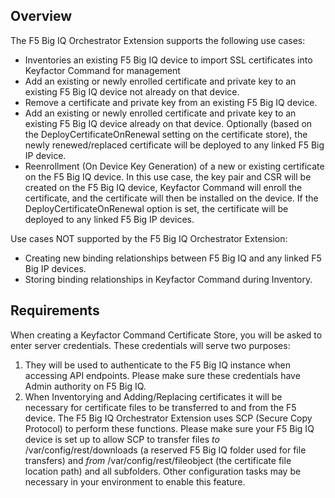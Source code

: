 ## Overview

The F5 Big IQ Orchestrator Extension supports the following use cases:

- Inventories an existing F5 Big IQ device to import SSL certificates into Keyfactor Command for management
- Add an existing or newly enrolled certificate and private key to an existing F5 Big IQ device not already on that device.
- Remove a certificate and private key from an existing F5 Big IQ device.
- Add an existing or newly enrolled certificate and private key to an existing F5 Big IQ device already on that device.  Optionally (based on the DeployCertificateOnRenewal setting on the certificate store), the newly renewed/replaced certificate will be deployed to any linked F5 Big IP device.
- Reenrollment (On Device Key Generation) of a new or existing certificate on the F5 Big IQ device.  In this use case, the key pair and CSR will be created on the F5 Big IQ device, Keyfactor Command will enroll the certificate, and the certificate will then be installed on the device.  If the DeployCertificateOnRenewal option is set, the certificate will be deployed to any linked F5 Big IP devices.

Use cases NOT supported by the F5 Big IQ Orchestrator Extension:

- Creating new binding relationships between F5 Big IQ and any linked F5 Big IP devices.
- Storing binding relationships in Keyfactor Command during Inventory.


## Requirements

When creating a Keyfactor Command Certificate Store, you will be asked to enter server credentials.  These credentials will serve two purposes:
1. They will be used to authenticate to the F5 Big IQ instance when accessing API endpoints.  Please make sure these credentials have Admin authority on F5 Big IQ.
2. When Inventorying and Adding/Replacing certificates it will be necessary for certificate files to be transferred to and from the F5 device. The F5 Big IQ Orchestrator Extension uses SCP (Secure Copy Protocol) to perform these functions. Please make sure your F5 Big IQ device is set up to allow SCP to transfer files *to* /var/config/rest/downloads (a reserved F5 Big IQ folder used for file transfers) and *from* /var/config/rest/fileobject (the certificate file location path) and all subfolders. Other configuration tasks may be necessary in your environment to enable this feature.


